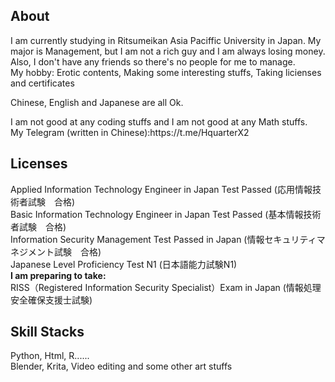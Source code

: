 <h2>About</h2>
<p>I am currently studying in Ritsumeikan Asia Paciffic University in Japan. My major is Management, but I am not a rich guy and I am always losing money. Also, I don't have any friends so there's no people for me to manage. <br> My hobby: Erotic contents, Making some interesting stuffs, Taking licienses and certificates</p>
<p>Chinese, English and Japanese are all Ok.</p>
<p> 
I am not good at any coding stuffs and I am not good at any Math stuffs.<br>
My Telegram (written in Chinese):https://t.me/HquarterX2 </p>

<h2>Licenses</h2> 
  Applied Information Technology Engineer in Japan Test Passed (応用情報技術者試験　合格)<br>
  Basic Information Technology Engineer in Japan Test Passed (基本情報技術者試験　合格)<br>
  Information Security Management Test Passed in Japan (情報セキュリティマネジメント試験　合格) <br>
  Japanese Level Proficiency Test N1 (日本語能力試験N1)<br>
<b>I am preparing to take:</b><br>
  RISS（Registered Information Security Specialist）Exam in Japan (情報処理安全確保支援士試験)
<h2>Skill Stacks</h2>
  Python, Html, R......<br>
  Blender, Krita, Video editing and some other art stuffs
